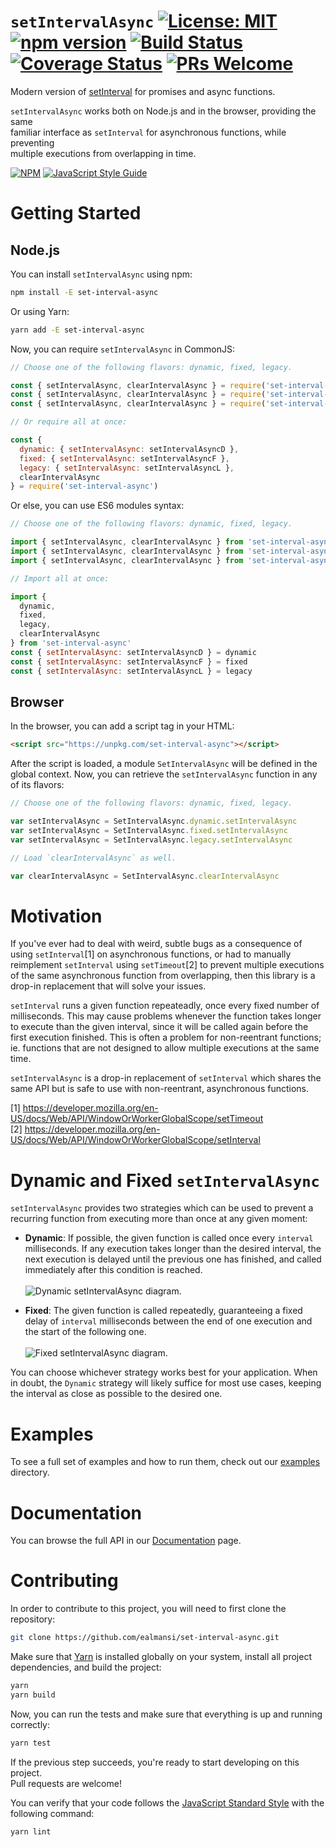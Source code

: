 # `setIntervalAsync`  [![License: MIT](https://img.shields.io/badge/License-MIT-yellow.svg?style=flat-square)](https://opensource.org/licenses/MIT) [![npm version](https://img.shields.io/npm/v/set-interval-async.svg?style=flat-square)](https://badge.fury.io/js/set-interval-async) [![Build Status](https://img.shields.io/travis/ealmansi/set-interval-async.svg?style=flat-square)](https://travis-ci.org/ealmansi/set-interval-async) [![Coverage Status](https://img.shields.io/coveralls/github/ealmansi/set-interval-async.svg?style=flat-square)](https://coveralls.io/github/ealmansi/set-interval-async?branch=master)  [![PRs Welcome](https://img.shields.io/badge/PRs-welcome-brightgreen.svg?style=flat-square)](http://makeapullrequest.com) 

Modern version of [setInterval](https://developer.mozilla.org/en-US/docs/Web/API/WindowOrWorkerGlobalScope/setInterval) for promises and async functions.

`setIntervalAsync` works both on Node.js and in the browser, providing the same <br>
familiar interface as `setInterval` for asynchronous functions, while preventing<br>
multiple executions from overlapping in time.


[![NPM](https://nodei.co/npm/set-interval-async.png)](https://nodei.co/npm/set-interval-async/) [![JavaScript Style Guide](https://cdn.rawgit.com/standard/standard/master/badge.svg)](https://github.com/standard/standard)

# Getting Started

## Node.js

You can install `setIntervalAsync` using npm:

```bash
npm install -E set-interval-async
```

Or using Yarn:

```bash
yarn add -E set-interval-async
```

Now, you can require `setIntervalAsync` in CommonJS:

```javascript
// Choose one of the following flavors: dynamic, fixed, legacy.

const { setIntervalAsync, clearIntervalAsync } = require('set-interval-async/dynamic')
const { setIntervalAsync, clearIntervalAsync } = require('set-interval-async/fixed')
const { setIntervalAsync, clearIntervalAsync } = require('set-interval-async/legacy')

// Or require all at once:

const {
  dynamic: { setIntervalAsync: setIntervalAsyncD },
  fixed: { setIntervalAsync: setIntervalAsyncF },
  legacy: { setIntervalAsync: setIntervalAsyncL },
  clearIntervalAsync
} = require('set-interval-async')
```

Or else, you can use ES6 modules syntax:

```javascript
// Choose one of the following flavors: dynamic, fixed, legacy.

import { setIntervalAsync, clearIntervalAsync } from 'set-interval-async/dynamic'
import { setIntervalAsync, clearIntervalAsync } from 'set-interval-async/fixed'
import { setIntervalAsync, clearIntervalAsync } from 'set-interval-async/legacy'

// Import all at once:

import {
  dynamic,
  fixed,
  legacy,
  clearIntervalAsync
} from 'set-interval-async'
const { setIntervalAsync: setIntervalAsyncD } = dynamic
const { setIntervalAsync: setIntervalAsyncF } = fixed
const { setIntervalAsync: setIntervalAsyncL } = legacy

```

## Browser

In the browser, you can add a script tag in your HTML:

```html
<script src="https://unpkg.com/set-interval-async"></script>
```

After the script is loaded, a module `SetIntervalAsync` will be defined in the global context.
Now, you can retrieve the `setIntervalAsync` function in any of its flavors:

```javascript
// Choose one of the following flavors: dynamic, fixed, legacy.

var setIntervalAsync = SetIntervalAsync.dynamic.setIntervalAsync
var setIntervalAsync = SetIntervalAsync.fixed.setIntervalAsync
var setIntervalAsync = SetIntervalAsync.legacy.setIntervalAsync

// Load `clearIntervalAsync` as well.

var clearIntervalAsync = SetIntervalAsync.clearIntervalAsync
```

# Motivation

If you've ever had to deal with weird, subtle bugs as a consequence of using `setInterval`[1] on asynchronous functions, or had to manually reimplement `setInterval` using `setTimeout`[2] to prevent multiple executions of the same asynchronous function from overlapping, then this library is a drop-in replacement that will solve your issues.

`setInterval` runs a given function repeateadly, once every fixed number of milliseconds. This may cause problems whenever the function takes longer to execute than the given interval, since it will be called again before the first execution finished. This is often a problem for non-reentrant functions; ie. functions that are not designed to allow multiple executions at the same time.

`setIntervalAsync` is a drop-in replacement of `setInterval` which shares the same API but is safe to use with non-reentrant, asynchronous functions. 

[1] https://developer.mozilla.org/en-US/docs/Web/API/WindowOrWorkerGlobalScope/setTimeout<br>
[2] https://developer.mozilla.org/en-US/docs/Web/API/WindowOrWorkerGlobalScope/setInterval

# Dynamic and Fixed `setIntervalAsync`

`setIntervalAsync` provides two strategies which can be used to prevent a recurring function from executing more than once at any given moment:

- **Dynamic**: If possible, the given function is called once every `interval` milliseconds. If any execution takes longer than the desired interval, the next execution is delayed until the previous one has finished, and called immediately after this condition is reached.<br><br>![Dynamic setIntervalAsync diagram.](https://github.com/ealmansi/set-interval-async/raw/master/assets/dynamic.png)

- **Fixed**: The given function is called repeatedly, guaranteeing a fixed delay of `interval` milliseconds between the end of one execution and the start of the following one.<br><br>![Fixed setIntervalAsync diagram.](https://github.com/ealmansi/set-interval-async/raw/master/assets/fixed.png)

You can choose whichever strategy works best for your application. When in doubt, the `Dynamic` strategy will likely suffice for most use cases, keeping the interval as close as possible to the desired one.

# Examples

To see a full set of examples and how to run them, check out our [examples](https://github.com/ealmansi/set-interval-async/tree/master/examples) directory.

# Documentation

You can browse the full API in our [Documentation](https://emilio.almansi.me/set-interval-async/) page.

# Contributing

In order to contribute to this project, you will need to first clone the repository:

```bash
git clone https://github.com/ealmansi/set-interval-async.git
```

Make sure that [Yarn](https://yarnpkg.com/en/) is installed globally on your system,
install all project dependencies, and build the project:

```bash
yarn
yarn build
```

Now, you can run the tests and make sure that everything is up and running correctly:

```bash
yarn test
```

If the previous step succeeds, you're ready to start developing on this project. <br>Pull requests are welcome!

You can verify that your code follows the [JavaScript Standard Style](https://standardjs.com/) with the following command:

```bash
yarn lint
```
